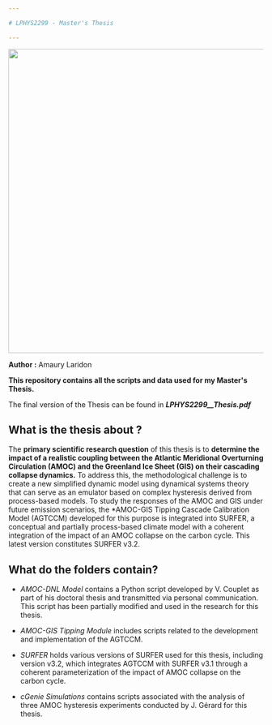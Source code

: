 ```yaml
---

# LPHYS2299 - Master's Thesis

---
```

<p align="center">
<img src="https://github.com/AmauryLaridon/LPHYS2299-Master-s-Thesis/assets/58213378/51a3343e-1092-4c14-8de4-ba23988353ad" width="600" />
</p>

**Author :** Amaury Laridon

**This repository contains all the scripts and data used for my Master's Thesis.**

The final version of the Thesis can be found in ***LPHYS2299__Thesis.pdf***

## What is the thesis about ? 

The **primary scientific research question** of this thesis is to **determine the impact of a realistic coupling between the Atlantic Meridional Overturning Circulation (AMOC) and the Greenland Ice Sheet (GIS) on their cascading collapse dynamics.** To address this, the methodological challenge is to create a new simplified dynamic model using dynamical systems theory that can serve as an emulator based on complex hysteresis derived from process-based models. To study the responses of the AMOC and GIS under future emission scenarios, the *AMOC-GIS Tipping Cascade Calibration Model (AGTCCM) developed for this purpose is integrated into SURFER, a conceptual and partially process-based climate model with a coherent integration of the impact of an AMOC collapse on the carbon cycle. This latest version constitutes SURFER v3.2.

## What do the folders contain?

- *AMOC-DNL Model* contains a Python script developed by V. Couplet as part of his doctoral thesis and transmitted via personal communication. This script has been partially modified and used in the research for this thesis.

- *AMOC-GIS Tipping Module* includes scripts related to the development and implementation of the AGTCCM.

- *SURFER* holds various versions of SURFER used for this thesis, including version v3.2, which integrates AGTCCM with SURFER v3.1 through a coherent parameterization of the impact of AMOC collapse on the carbon cycle.

- *cGenie Simulations* contains scripts associated with the analysis of three AMOC hysteresis experiments conducted by J. Gérard for this thesis.
